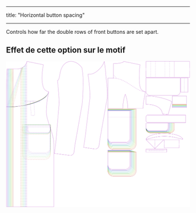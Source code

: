 - - -
title: "Horizontal button spacing"
- - -

Controls how far the double rows of front buttons are set apart.

## Effet de cette option sur le motif

![Cette image montre l'effet de cette option en superposant plusieurs variantes qui ont une valeur différente pour cette option](carlton_buttonspacinghorizontal_sample.svg "Effet de cette option sur le modèle")
